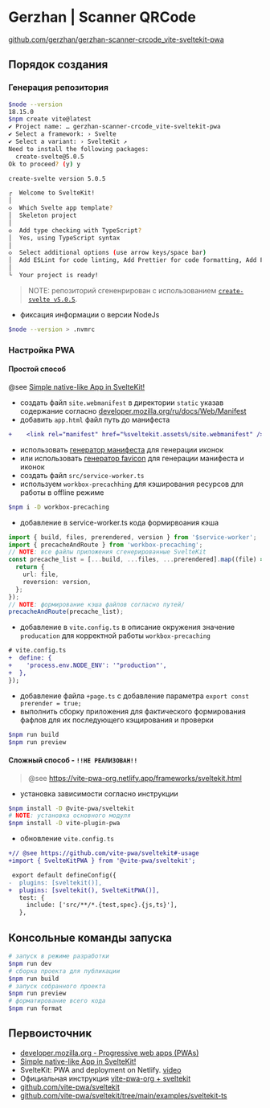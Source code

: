 # Gerzhan | Scanner QRCode

[github.com/gerzhan/gerzhan-scanner-crcode_vite-sveltekit-pwa](https://github.com/gerzhan/gerzhan-scanner-crcode_vite-sveltekit-pwa)

## Порядок создания

### Генерация репозитория

```bash
$node --version
18.15.0
$npm create vite@latest
✔ Project name: … gerzhan-scanner-crcode_vite-sveltekit-pwa
✔ Select a framework: › Svelte
✔ Select a variant: › SvelteKit ↗
Need to install the following packages:
  create-svelte@5.0.5
Ok to proceed? (y) y

create-svelte version 5.0.5

┌  Welcome to SvelteKit!
│
◇  Which Svelte app template?
│  Skeleton project
│
◇  Add type checking with TypeScript?
│  Yes, using TypeScript syntax
│
◇  Select additional options (use arrow keys/space bar)
│  Add ESLint for code linting, Add Prettier for code formatting, Add Playwright for browser testing, Add Vitest for unit testing
│
└  Your project is ready!
```

> NOTE: репозиторий сгененрирован с использованием [`create-svelte v5.0.5`](https://github.com/sveltejs/kit/tree/master/packages/create-svelte).

- фиксация информации о версии NodeJs

```bash
$node --version > .nvmrc
```

### Настройка PWA

#### Простой способ

@see [Simple native-like App in SvelteKit!](https://www.youtube.com/watch?v=Enl4OPQ2OAM)

- создать файл `site.webmanifest` в директории `static` указав содержание согласно [developer.mozilla.org/ru/docs/Web/Manifest](https://developer.mozilla.org/ru/docs/Web/Manifest)
- добавить `app.html` файл путь до манифеста

```diff
+    <link rel="manifest" href="%sveltekit.assets%/site.webmanifest" />
```

- использовать [генератор манифеста](https://tools.crawlink.com/tools/pwa-icon-generator/) для генерации иконок
- или использовать [генератор favicon](https://realfavicongenerator.net/favicon_result?file_id=p1h7ijj2bk1vfg1r101kpkcjcq7o6) для генерации манифеста и иконок
- создать файл `src/service-worker.ts`
- используем `workbox-precachhing` для кэширования ресурсов для работы в offline режиме

```bash
$npm i -D workbox-precaching
```

- добавление в service-worker.ts кода формирвоания кэша

```typescript
import { build, files, prerendered, version } from '$service-worker';
import { precacheAndRoute } from 'workbox-precaching';
// NOTE: все файлы приложения сгенерированные SvelteKit
const precache_list = [...build, ...files, ...prerendered].map((file) => {
  return {
    url: file,
    reversion: version,
  };
});
// NOTE: формирование кэша файлов согласно путей/
precacheAndRoute(precache_list);
```

- добавление в `vite.config.ts` в описание окружения значение `producation` для корректной работы `workbox-precaching`

```diff
# vite.config.ts
+  define: {
+    'process.env.NODE_ENV': '"production"',
+  },
});
```

- добавление файла `+page.ts` с добавление параметра `export const prerender = true;`
- выполнить сборку приложения для фактического формирования фафлов для их последующего кэщирования и проверки

```bash
$npm run build
$npm run preview
```

#### Сложный способ - `!!НЕ РЕАЛИЗОВАН!!`

> @see https://vite-pwa-org.netlify.app/frameworks/sveltekit.html

- установка зависимости согласно инструкции

```bash
$npm install -D @vite-pwa/sveltekit
# NOTE: установка основного модуля
$npm install -D vite-plugin-pwa
```

- обновление `vite.config.ts`

```diff
+// @see https://github.com/vite-pwa/sveltekit#-usage
+import { SvelteKitPWA } from '@vite-pwa/sveltekit';

 export default defineConfig({
-  plugins: [sveltekit()],
+  plugins: [sveltekit(), SvelteKitPWA()],
   test: {
     include: ['src/**/*.{test,spec}.{js,ts}'],
   },
```

## Консольные команды запуска

```bash
# запуск в режиме разработки
$npm run dev
# сборка проекта для публикации
$npm run build
# запуск собранного проекта
$npm run preview
# форматирование всего кода
$npm run format
```

## Первоисточник

- [developer.mozilla.org - Progressive web apps (PWAs)](https://developer.mozilla.org/en-US/docs/Web/Progressive_web_apps)
- [Simple native-like App in SvelteKit!](https://www.youtube.com/watch?v=Enl4OPQ2OAM)
- SvelteKit: PWA and deployment on Netlify. [video](https://www.youtube.com/watch?v=JSWPWJtGGtQ)
- Официальная инструкция [vite-pwa-org + sveltekit](https://vite-pwa-org.netlify.app/frameworks/sveltekit.html)
- [github.com/vite-pwa/sveltekit](https://github.com/vite-pwa/sveltekit)
- [github.com/vite-pwa/sveltekit/tree/main/examples/sveltekit-ts](https://github.com/vite-pwa/sveltekit/tree/main/examples/sveltekit-ts)
